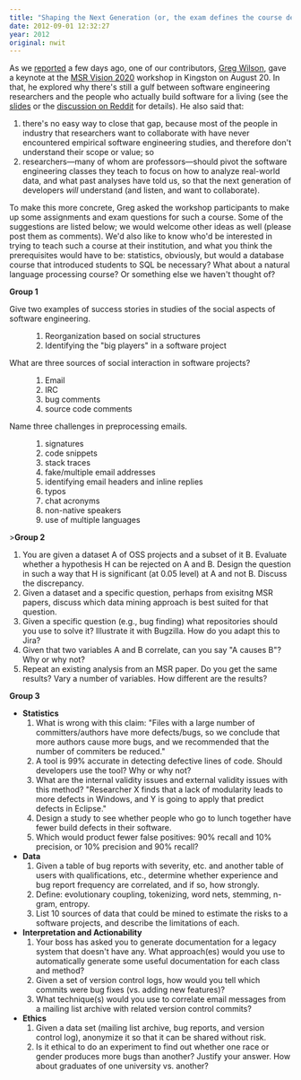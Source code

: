 ```yaml
---
title: "Shaping the Next Generation (or, the exam defines the course defines the discipline)"
date: 2012-09-01 12:32:27
year: 2012
original: nwit
---
```

<p>As we <a href="/?p=407">reported</a> a few days ago, one of our contributors, <a href="https://third-bit.com">Greg Wilson</a>, gave a keynote at the <a href="http://msrcanada.org/msrvision2020/">MSR Vision 2020</a> workshop in Kingston on August 20. In that, he explored why there's still a gulf between software engineering researchers and the people who actually build software for a living (see the <a href="http://www.slideshare.net/gvwilson/two-solitudes">slides</a> or the <a href="http://www.reddit.com/r/programming/comments/yw9ra/greg_wilsons_brilliant_slides_about_the/">discussion on Reddit</a> for details). He also said that:</p>
<ol>
	<li>there's no easy way to close that gap, because most of the people in industry that researchers want to collaborate with have never encountered empirical software engineering studies, and therefore don't understand their scope or value; so</li>
	<li>researchers&mdash;many of whom are professors&mdash;should pivot the software engineering classes they teach to focus on how to analyze real-world data, and what past analyses have told us, so that the next generation of developers <em>will</em> understand (and listen, and want to collaborate).</li>
</ol>
<p>To make this more concrete, Greg asked the workshop participants to make up some assignments and exam questions for such a course. Some of the suggestions are listed below; we would welcome other ideas as well (please post them as comments). We'd also like to know who'd be interested in trying to teach such a course at their institution, and what you think the prerequisites would have to be: statistics, obviously, but would a database course that introduced students to SQL be necessary? What about a natural language processing course? Or something else we haven't thought of?</p>
<p><strong>Group 1</strong></p>
<dl><dt>Give two examples of success stories in studies of the social aspects of software engineering.</dt><dd>
<ol>
	<li>Reorganization based on social structures</li>
	<li>Identifying the "big players" in a software project</li>
</ol>
</dd><dt>What are three sources of social interaction in software projects?</dt><dd>
<ol>
	<li>Email</li>
	<li>IRC</li>
	<li>bug comments</li>
	<li>source code comments</li>
</ol>
</dd><dt>Name three challenges in preprocessing emails.</dt><dd>
<ol>
	<li>signatures</li>
	<li>code snippets</li>
	<li>stack traces</li>
	<li>fake/multiple email addresses</li>
	<li>identifying email headers and inline replies</li>
	<li>typos</li>
	<li>chat acronyms</li>
	<li>non-native speakers</li>
	<li>use of multiple languages</li>
</ol>
</dd></dl
<p>><strong>Group 2</strong></p>
<ol>
	<li>You are given a dataset A of OSS projects and a subset of it B. Evaluate whether a hypothesis H can be rejected on A and B. Design the question in such a way that H is significant (at 0.05 level) at A and not B. Discuss the discrepancy.</li>
	<li>Given a dataset and a specific question, perhaps from exisitng MSR papers, discuss which data mining approach is best suited for that question.</li>
	<li>Given a specific question (e.g., bug finding) what repositories should you use to solve it? Illustrate it with Bugzilla. How do you adapt this to Jira?</li>
	<li>Given that two variables A and B correlate, can you say "A causes B"? Why or why not?</li>
	<li>Repeat an existing analysis from an MSR paper. Do you get the same results? Vary a number of variables. How different are the results?</li>
</ol>
<p><strong>Group 3</strong></p>
<ul>
	<li><strong>Statistics</strong>
<ol>
	<li>What is wrong with this claim: "Files with a large number of committers/authors have more defects/bugs, so we conclude that more authors cause more bugs, and we recommended that the number of commiters be reduced."</li>
	<li>A tool is 99% accurate in detecting defective lines of code. Should developers use the tool? Why or why not?</li>
	<li>What are the internal validity issues and external validity issues with this method? "Researcher X finds that a lack of modularity leads to more defects in Windows, and Y is going to apply that predict defects in Eclipse."</li>
	<li>Design a study to see whether people who go to lunch together have fewer build defects in their software.</li>
	<li>Which would product fewer false positives: 90% recall and 10% precision, or 10% precision and 90% recall?</li>
</ol>
</li>
	<li><strong>Data</strong>
<ol>
	<li>Given a table of bug reports with severity, etc. and another table of users with qualifications, etc., determine whether experience and bug report frequency are correlated, and if so, how strongly.</li>
	<li>Define: evolutionary coupling, tokenizing, word nets, stemming, n-gram, entropy.</li>
	<li>List 10 sources of data that could be mined to estimate the risks to a software projects, and describe the limitations of each.</li>
</ol>
</li>
	<li><strong>Interpretation and Actionability</strong>
<ol>
	<li>Your boss has asked you to generate documentation for a legacy system that doesn't have any. What approach(es) would you use to automatically generate some useful documentation for each class and method?</li>
	<li>Given a set of version control logs, how would you tell which commits were bug fixes (vs. adding new features)?</li>
	<li>What technique(s) would you use to correlate email messages from a mailing list archive with related version control commits?</li>
</ol>
</li>
	<li><strong>Ethics</strong>
<ol>
	<li>Given a data set (mailing list archive, bug reports, and version control log), anonymize it so that it can be shared without risk.</li>
	<li>Is it ethical to do an experiment to find out whether one race or gender produces more bugs than another? Justify your answer. How about graduates of one university vs. another?</li>
</ol>
</li>
</ul>
